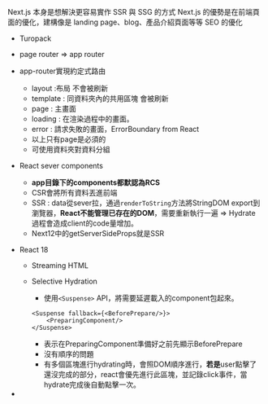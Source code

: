  Next.js 本身是想解決更容易實作 SSR 與 SSG 的方式
 Next.js 的優勢是在前端頁面的優化，建構像是 landing page、blog、產品介紹頁面等等
 SEO 的優化


- Turopack

- page router => app router

- app-router實現約定式路由
  - layout :布局 不會被刷新
  - template : 同資料夾內的共用區塊 會被刷新
  - page : 主畫面
  - loading : 在渲染過程中的畫面。
  - error : 請求失敗的畫面，ErrorBoundary from React
  - 以上只有page是必須的
  - 可使用資料夾對資料分組

- React sever components
  - **app目錄下的components都默認為RCS**
  - CSR會將所有資料丟進前端
  - SSR : data從sever拉，通過```renderToString```方法將StringDOM export到瀏覽器，**React不能管理已存在的DOM**，需要重新執行一遍 => Hydrate 過程會造成client的code量增加。
  - Next12中的getServerSideProps就是SSR

- React 18
  - Streaming HTML

  - Selective Hydration
    - 使用```<Suspense>``` API，將需要延遲載入的component包起來。
    ```
    <Suspense fallback={<BeforePrepare/>}>
        <PreparingComponent/>
    </Suspense>
    ```
    - 表示在PreparingComponent準備好之前先顯示BeforePrepare
    - 沒有順序的問題
    - 有多個區塊進行hydrating時，會照DOM順序進行，**若是**user點擊了還沒完成的部分，react會優先進行此區塊，並記錄click事件，當hydrate完成後自動點擊一次。

- 